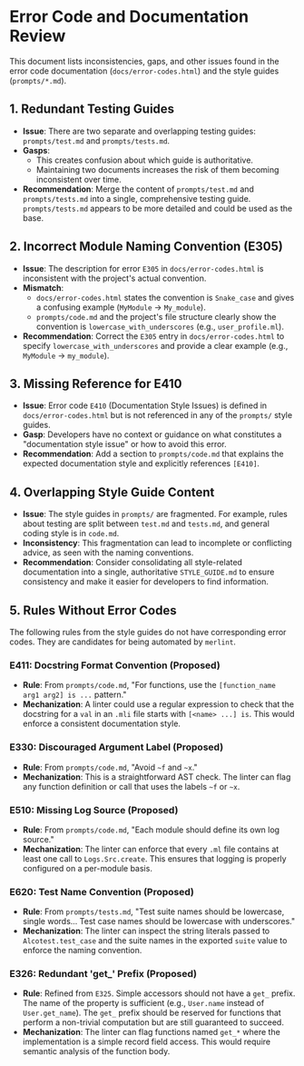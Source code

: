 # Error Code and Documentation Review

This document lists inconsistencies, gaps, and other issues found in the error code documentation (`docs/error-codes.html`) and the style guides (`prompts/*.md`).

## 1. Redundant Testing Guides

- **Issue**: There are two separate and overlapping testing guides: `prompts/test.md` and `prompts/tests.md`.
- **Gasps**:
    - This creates confusion about which guide is authoritative.
    - Maintaining two documents increases the risk of them becoming inconsistent over time.
- **Recommendation**: Merge the content of `prompts/test.md` and `prompts/tests.md` into a single, comprehensive testing guide. `prompts/tests.md` appears to be more detailed and could be used as the base.

## 2. Incorrect Module Naming Convention (E305)

- **Issue**: The description for error `E305` in `docs/error-codes.html` is inconsistent with the project's actual convention.
- **Mismatch**:
    - `docs/error-codes.html` states the convention is `Snake_case` and gives a confusing example (`MyModule` → `My_module`).
    - `prompts/code.md` and the project's file structure clearly show the convention is `lowercase_with_underscores` (e.g., `user_profile.ml`).
- **Recommendation**: Correct the `E305` entry in `docs/error-codes.html` to specify `lowercase_with_underscores` and provide a clear example (e.g., `MyModule` → `my_module`).

## 3. Missing Reference for E410

- **Issue**: Error code `E410` (Documentation Style Issues) is defined in `docs/error-codes.html` but is not referenced in any of the `prompts/` style guides.
- **Gasp**: Developers have no context or guidance on what constitutes a "documentation style issue" or how to avoid this error.
- **Recommendation**: Add a section to `prompts/code.md` that explains the expected documentation style and explicitly references `[E410]`.

## 4. Overlapping Style Guide Content

- **Issue**: The style guides in `prompts/` are fragmented. For example, rules about testing are split between `test.md` and `tests.md`, and general coding style is in `code.md`.
- **Inconsistency**: This fragmentation can lead to incomplete or conflicting advice, as seen with the naming conventions.
- **Recommendation**: Consider consolidating all style-related documentation into a single, authoritative `STYLE_GUIDE.md` to ensure consistency and make it easier for developers to find information.

## 5. Rules Without Error Codes

The following rules from the style guides do not have corresponding error codes. They are candidates for being automated by `merlint`.

### E411: Docstring Format Convention (Proposed)
- **Rule**: From `prompts/code.md`, "For functions, use the `[function_name arg1 arg2] is ...` pattern."
- **Mechanization**: A linter could use a regular expression to check that the docstring for a `val` in an `.mli` file starts with `[<name> ...] is`. This would enforce a consistent documentation style.

### E330: Discouraged Argument Label (Proposed)
- **Rule**: From `prompts/code.md`, "Avoid `~f` and `~x`."
- **Mechanization**: This is a straightforward AST check. The linter can flag any function definition or call that uses the labels `~f` or `~x`.

### E510: Missing Log Source (Proposed)
- **Rule**: From `prompts/code.md`, "Each module should define its own log source."
- **Mechanization**: The linter can enforce that every `.ml` file contains at least one call to `Logs.Src.create`. This ensures that logging is properly configured on a per-module basis.

### E620: Test Name Convention (Proposed)
- **Rule**: From `prompts/tests.md`, "Test suite names should be lowercase, single words... Test case names should be lowercase with underscores."
- **Mechanization**: The linter can inspect the string literals passed to `Alcotest.test_case` and the suite names in the exported `suite` value to enforce the naming convention.

### E326: Redundant 'get_' Prefix (Proposed)
- **Rule**: Refined from `E325`. Simple accessors should not have a `get_` prefix. The name of the property is sufficient (e.g., `User.name` instead of `User.get_name`). The `get_` prefix should be reserved for functions that perform a non-trivial computation but are still guaranteed to succeed.
- **Mechanization**: The linter can flag functions named `get_*` where the implementation is a simple record field access. This would require semantic analysis of the function body.
